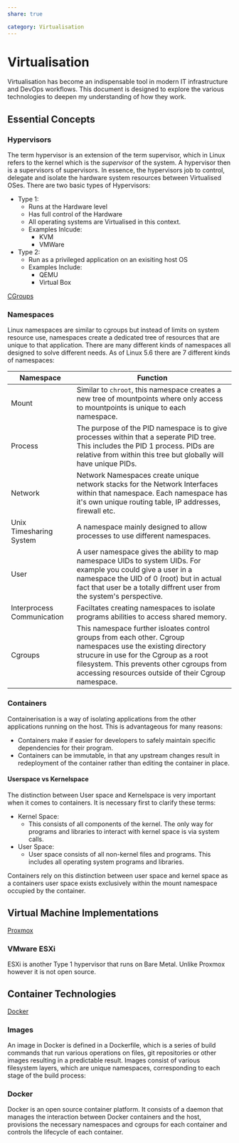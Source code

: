 ```yaml
---
share: true

category: Virtualisation
---
```

# Virtualisation

Virtualisation has become an indispensable tool in modern IT infrastructure and DevOps workflows. This document is designed to explore the various technologies to deepen my understanding of how they work.

## Essential Concepts

### Hypervisors

The term hypervisor is an extension of the term supervisor, which in Linux refers to the kernel which is the _supervisor_ of the system. A hypervisor then is a supervisors of supervisors.
In essence, the hypervisors job to control, delegate and isolate the hardware system resources between Virtualised OSes.
There are two basic types of Hypervisors:

- Type 1:
  - Runs at the Hardware level
  - Has full control of the Hardware
  - All operating systems are Virtualised in this context.
  - Examples Inlcude:
    - KVM
    - VMWare
- Type 2:
  - Run as a privileged application on an exisiting host OS
  - Examples Include:
    - QEMU
    - Virtual Box

[CGroups](../../Linux/CGroups.md)

### Namespaces

Linux namespaces are similar to cgroups but instead of limits on system resource use, namespaces create a dedicated tree of resources that are unique to that application.
There are many different kinds of namespaces all designed to solve different needs. As of Linux 5.6 there are 7 different kinds of namespaces:

| Namespace                  | Function                                                                                                                                                                                                                                                  |
| -------------------------- | --------------------------------------------------------------------------------------------------------------------------------------------------------------------------------------------------------------------------------------------------------- |
| Mount                      | Similar to `chroot`, this namespace creates a new tree of mountpoints where only access to mountpoints is unique to each namespace.                                                                                                                       |
| Process                    | The purpose of the PID namespace is to give processes within that a seperate PID tree. This includes the PID 1 process. PIDs are relative from within this tree but globally will have unique PIDs.                                                       |
| Network                    | Network Namespaces create unique network stacks for the Network Interfaces within that namespace. Each namespace has it's own unique routing table, IP addresses, firewall etc.                                                                           |
| Unix Timesharing System    | A namespace mainly designed to allow processes to use different namespaces.                                                                                                                                                                               |
| User                       | A user namespace gives the ability to map namespace UIDs to system UIDs. For example you could give a user in a namespace the UID of 0 (root) but in actual fact that user be a totally diffrent user from the system's perspective.                      |
| Interprocess Communication | Faciltates creating namespaces to isolate programs abilities to access shared memory.                                                                                                                                                                     |
| Cgroups                    | This namespace further isloates control groups from each other. Cgroup namespaces use the existing directory strucure in use for the Cgroup as a root filesystem. This prevents other cgroups from accessing resources outside of their Cgroup namespace. |

### Containers

Containerisation is a way of isolating applications from the other applications running on the host. This is advantageous for many reasons:

- Containers make if easier for developers to safely maintain specific dependencies for their program.
- Containers can be immutable, in that any upstream changes result in redeployment of the container rather than editing the container in place.

#### Userspace vs Kernelspace

The distinction between User space and Kernelspace is very important when it comes to containers. It is necessary first to clarify these terms:

- Kernel Space:
  - This consists of all components of the kernel. The only way for programs and libraries to interact with kernel space is via system calls.
- User Space:
  - User space consists of all non-kernel files and programs. This includes all operating system programs and libraries.

Containers rely on this distinction between user space and kernel space as a containers user space exists exclusively within the mount namespace occupied by the container.

## Virtual Machine Implementations

[Proxmox](Proxmox.md)

### VMware ESXi

ESXi is another Type 1 hypervisor that runs on Bare Metal. Unlike Proxmox however it is not open source.

## Container Technologies

[Docker](Containers/Docker.md)

### Images

An image in Docker is defined in a Dockerfile, which is a series of build commands that run various operations on files, git repositories or other images resulting in a predictable result.
Images consist of various filesystem layers, which are unique namespaces, corresponding to each stage of the build process:

### Docker

Docker is an open source container platform. It consists of a daemon that manages the interaction between Docker containers and the host, provisions the necessary namespaces and cgroups for each container and controls the lifecycle of each container.